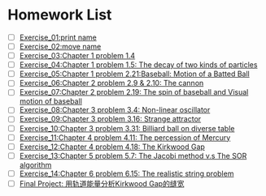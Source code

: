 # Homework List
 - [ ] [Exercise_01:print name](https://github.com/yxt20095/computationalphysics_N2015301020095/blob/master/print%20name)<br>
- [ ] [Exercise_02:move name](https://github.com/yxt20095/computationalphysics_N2015301020095/tree/move-name)<br>
- [ ] [Exercise_03:Chapter 1 problem 1.4](https://www.zybuluo.com/yxt20095/note/887764)<br>
- [ ] [Exercise_04:Chapter 1 problem 1.5: The decay of two kinds of particles]()<br>
- [ ] [Exercise_05:Chapter 1 problem 2.21:Baseball: Motion of a Batted Ball](https://www.zybuluo.com/yxt20095/note/887764)<br>
- [ ] [Exercise_06:Chapter 2 problem 2.9 & 2.10: The cannon]()<br>
- [ ] [Exercise_07:Chapter 2 problem 2.19: The spin of baseball and Visual motion of baseball]()<br>
- [ ] [Exercise_08:Chapter 3 problem 3.4: Non-linear oscillator]()<br>
- [ ] [Exercise_09:Chapter 3 problem 3.16: Strange attractor]()<br>
- [ ] [Exercise_10:Chapter 3 problem 3.31: Billiard ball on diverse table]()<br>
- [ ] [Exercise_11:Chapter 4 problem 4.11: The percession of Mercury]()<br>
- [ ] [Exercise_12:Chapter 4 problem 4.18: The Kirkwood Gap]()<br>
- [ ] [Exercise_13:Chapter 5 problem 5.7: The Jacobi method v.s The SOR algorithm]()<br>
- [ ] [Exercise_14:Chapter 6 problem 6.15: The realistic string problem]()<br>
- [ ] [Final Project: 用轨道能量分析Kirkwood Gap的缝宽]()<br>
